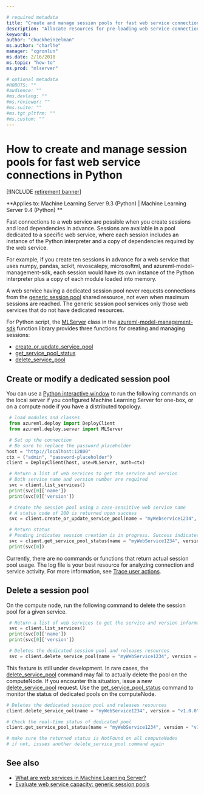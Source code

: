 ```yaml
---

# required metadata
title: "Create and manage session pools for fast web service connections in Python (Machine Learning Server)"
description: "Allocate resources for pre-loading web service connections and dependencies in Python solutions (Machine Learning Server ). "
keywords: 
author: "chuckheinzelman"
ms.author: "charlhe"
manager: "cgronlun"
ms.date: 2/16/2018
ms.topic: "how-to"
ms.prod: "mlserver"

# optional metadata
#ROBOTS: ""
#audience: ""
#ms.devlang: ""
#ms.reviewer: ""
#ms.suite: ""
#ms.tgt_pltfrm: ""
#ms.custom: ""
---
```


# How to create and manage session pools for fast web service connections in Python

[!INCLUDE [retirement banner](~/includes/machine-learning-server-retirement.md)]

**Applies to: Machine Learning Server 9.3 (Python) | Machine Learning Server 9.4 (Python) **

Fast connections to a web service are possible when you create sessions and load dependencies in advance. Sessions are available in a pool dedicated to a specific web service, where each session includes an instance of the Python interpreter and a copy of dependencies required by the web service. 

For example, if you create ten sessions in advance for a web service that uses numpy, pandas, scikit, revoscalepy, microsoftml, and azureml-model-management-sdk, each session would have its own instance of the Python interpreter plus a copy of each module loaded into memory. 

A web service having a dedicated session pool never requests connections from the [generic session pool](../configure-evaluate-capacity.md#pool) shared resource, not even when maximum sessions are reached. The generic session pool services only those web services that do not have dedicated resources.

For Python script, the [MLServer](/sql/machine-learning/python/reference/azureml-model-management-sdk/mlserver) class in the [azureml-model-management-sdk](/sql/machine-learning/python/reference/azureml-model-management-sdk/azureml-model-management-sdk) function library provides three functions for creating and managing sessions:

+ [create_or_update_service_pool](/sql/machine-learning/python/reference/azureml-model-management-sdk/mlserver#create_or_update_service_pool)
+ [get_service_pool_status](/sql/machine-learning/python/reference/azureml-model-management-sdk/mlserver#get_service_pool_status)
+ [delete_service_pool](/sql/machine-learning/python/reference/azureml-model-management-sdk/mlserver#delete_service_pool)

## Create or modify a dedicated session pool

You can use a [Python interactive window](../../python/quickstart-python-tools.md) to run the following commands on the local server if you configured Machine Learning Server for one-box, or on a compute node if you have a distributed topology.

```python
 # load modules and classes
 from azureml.deploy import DeployClient
 from azureml.deploy.server import MLServer

 # Set up the connection
 # Be sure to replace the password placeholder
host = "http://localhost:12800"
ctx = ("admin", "password-placeholder")
client = DeployClient(host, use=MLServer, auth=ctx)

 # Return a list of web services to get the service and version 
 # Both service name and version number are required
 svc = client.list_services()
 print(svc[0]['name'])
 print(svc[0]['version'])

 # Create the session pool using a case-sensitive web service name
 # A status code of 200 is returned upon success
 svc = client.create_or_update_service_pool(name = "myWebservice1234", version = "v1.0.0", initial_pool_size = 5, max_pool_size = 10 )

 # Return status 
 # Pending indicates session creation is in progress. Success indicates sessions are ready.
 svc = client.get_service_pool_status(name = "myWebService1234", version = "v1.0.0")
 print(svc[0])
```

Currently, there are no commands or functions that return actual session pool usage. The log file is your best resource for analyzing connection and service activity. For more information, see [Trace user actions](../configure-run-diagnostics.md#trace-user-actions).

## Delete a session pool

On the compute node, run the following command to delete the session pool for a given service.

```python
 # Return a list of web services to get the service and version information
 svc = client.list_services()
 print(svc[0]['name'])
 print(svc[0]['version'])

 # Deletes the dedicated session pool and releases resources
 svc = client.delete_service_pool(name = "myWebService1234", version = "v1.0.0")
```

This feature is still under development. In rare cases, the [delete_service_pool](/sql/machine-learning/python/reference/azureml-model-management-sdk/mlserver#delete_service_pool) command may fail to actually delete the pool on the computeNode. If you encounter this situation, issue a new [delete_service_pool](/sql/machine-learning/python/reference/azureml-model-management-sdk/mlserver#delete_service_pool) request. Use the [get_service_pool_status](/sql/machine-learning/python/reference/azureml-model-management-sdk/mlserver#delete_service_pool) command to monitor the status of dedicated pools on the computeNode.
 ```python
 # Deletes the dedicated session pool and releases resources
 client.delete_service_ool(name = "myWebService1234", version = "v1.0.0")
 
 # Check the real-time status of dedicated pool
 client.get_service_pool_status(name = "myWebService1234", version = "v1.0.0")
 
 # make sure the returned status is NotFound on all computeNodes
 # if not, issues another delete_service_pool command again
```

## See also

 + [What are web services in Machine Learning Server?](../concept-what-are-web-services.md)
 + [Evaluate web service capacity: generic session pools](../configure-evaluate-capacity.md#pool)
